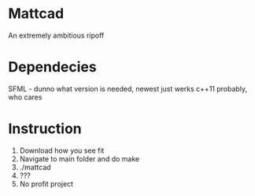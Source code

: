 # Mattcad
An extremely ambitious ripoff

# Dependecies
SFML - dunno what version is needed, newest just werks
c++11 probably, who cares

# Instruction
1. Download how you see fit
2. Navigate to main folder and do make
3. ./mattcad
4. ???
5. No profit project